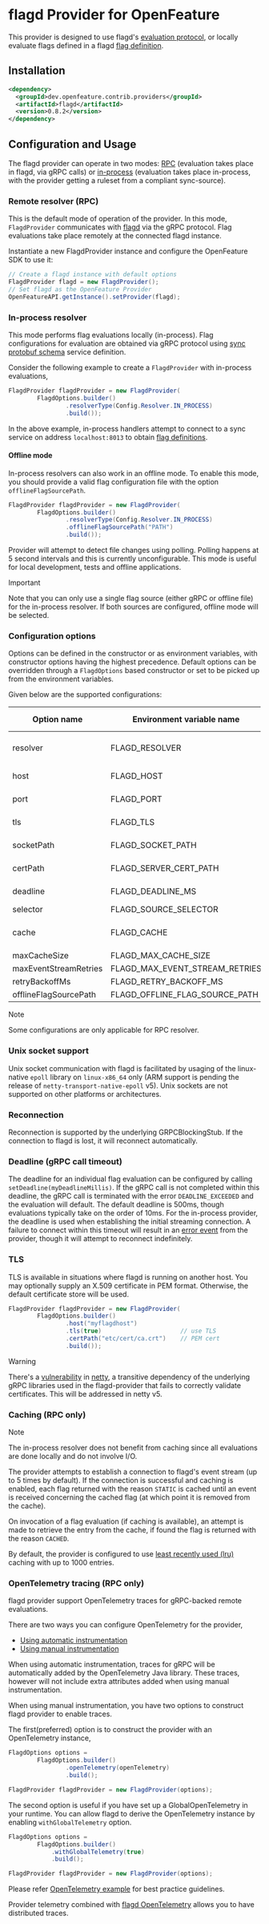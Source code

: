 # flagd Provider for OpenFeature

This provider is designed to use flagd's [evaluation protocol](https://github.com/open-feature/schemas/blob/main/protobuf/schema/v1/schema.proto), or locally evaluate flags defined in a flagd [flag definition](https://github.com/open-feature/schemas/blob/main/json/flags.json).

## Installation
<!-- x-release-please-start-version -->
```xml
<dependency>
  <groupId>dev.openfeature.contrib.providers</groupId>
  <artifactId>flagd</artifactId>
  <version>0.8.2</version>
</dependency>
```
<!-- x-release-please-end-version -->

## Configuration and Usage

The flagd provider can operate in two modes: [RPC](#remote-resolver-rpc) (evaluation takes place in flagd, via gRPC calls) or [in-process](#in-process-resolver) (evaluation takes place in-process, with the provider getting a ruleset from a compliant sync-source).

### Remote resolver (RPC)

This is the default mode of operation of the provider. 
In this mode, `FlagdProvider` communicates with [flagd](https://github.com/open-feature/flagd) via the gRPC protocol.
Flag evaluations take place remotely at the connected flagd instance.

Instantiate a new FlagdProvider instance and configure the OpenFeature SDK to use it:

```java
// Create a flagd instance with default options
FlagdProvider flagd = new FlagdProvider();
// Set flagd as the OpenFeature Provider
OpenFeatureAPI.getInstance().setProvider(flagd);
```

### In-process resolver

This mode performs flag evaluations locally (in-process). Flag configurations for evaluation are obtained via gRPC protocol using [sync protobuf schema](https://buf.build/open-feature/flagd/file/main:sync/v1/sync_service.proto) service definition.

Consider the following example to create a `FlagdProvider` with in-process evaluations,

```java
FlagdProvider flagdProvider = new FlagdProvider(
        FlagdOptions.builder()
                .resolverType(Config.Resolver.IN_PROCESS)
                .build());
```

In the above example, in-process handlers attempt to connect to a sync service on address `localhost:8013` to obtain [flag definitions](https://github.com/open-feature/schemas/blob/main/json/flags.json).

#### Offline mode

In-process resolvers can also work in an offline mode.
To enable this mode, you should provide a valid flag configuration file with the option `offlineFlagSourcePath`.

```java
FlagdProvider flagdProvider = new FlagdProvider(
        FlagdOptions.builder()
                .resolverType(Config.Resolver.IN_PROCESS)
                .offlineFlagSourcePath("PATH")
                .build());
```

Provider will attempt to detect file changes using polling. 
Polling happens at 5 second intervals and this is currently unconfigurable.
This mode is useful for local development, tests and offline applications.

> [!IMPORTANT]
> Note that you can only use a single flag source (either gRPC or offline file) for the in-process resolver.
> If both sources are configured, offline mode will be selected.

### Configuration options

Options can be defined in the constructor or as environment variables, with constructor options having the highest
precedence.
Default options can be overridden through a `FlagdOptions` based constructor or set to be picked up from the environment
variables.

Given below are the supported configurations:

| Option name           | Environment variable name      | Type & Values            | Default   | Compatible resolver |
|-----------------------|--------------------------------|--------------------------|-----------|---------------------|
| resolver              | FLAGD_RESOLVER                 | String - rpc, in-process | rpc       |                     |
| host                  | FLAGD_HOST                     | String                   | localhost | rpc & in-process    |
| port                  | FLAGD_PORT                     | int                      | 8013      | rpc & in-process    |
| tls                   | FLAGD_TLS                      | boolean                  | false     | rpc & in-process    |
| socketPath            | FLAGD_SOCKET_PATH              | String                   | null      | rpc & in-process    |
| certPath              | FLAGD_SERVER_CERT_PATH         | String                   | null      | rpc & in-process    |
| deadline              | FLAGD_DEADLINE_MS              | int                      | 500       | rpc & in-process    |
| selector              | FLAGD_SOURCE_SELECTOR          | String                   | null      | in-process          |
| cache                 | FLAGD_CACHE                    | String - lru, disabled   | lru       | rpc                 |
| maxCacheSize          | FLAGD_MAX_CACHE_SIZE           | int                      | 1000      | rpc                 |
| maxEventStreamRetries | FLAGD_MAX_EVENT_STREAM_RETRIES | int                      | 5         | rpc                 |
| retryBackoffMs        | FLAGD_RETRY_BACKOFF_MS         | int                      | 1000      | rpc                 |
| offlineFlagSourcePath | FLAGD_OFFLINE_FLAG_SOURCE_PATH | String                   | null      | in-process          |

> [!NOTE]  
> Some configurations are only applicable for RPC resolver.

### Unix socket support

Unix socket communication with flagd is facilitated by usaging of the linux-native `epoll` library on `linux-x86_64`
only (ARM support is pending the release of `netty-transport-native-epoll` v5). Unix sockets are not supported on other
platforms or architectures.

### Reconnection

Reconnection is supported by the underlying GRPCBlockingStub. If the connection to flagd is lost, it will reconnect
automatically.

### Deadline (gRPC call timeout)

The deadline for an individual flag evaluation can be configured by calling `setDeadline(myDeadlineMillis)`.
If the gRPC call is not completed within this deadline, the gRPC call is terminated with the error `DEADLINE_EXCEEDED`
and the evaluation will default.
The default deadline is 500ms, though evaluations typically take on the order of 10ms.
For the in-process provider, the deadline is used when establishing the initial streaming connection.
A failure to connect within this timeout will result in an [error event](https://openfeature.dev/docs/reference/concepts/events#provider_error) from the provider, though it will attempt to reconnect indefinitely.

### TLS

TLS is available in situations where flagd is running on another host.
You may optionally supply an X.509 certificate in PEM format. Otherwise, the default certificate store will be used.

```java
FlagdProvider flagdProvider = new FlagdProvider(
        FlagdOptions.builder()
                .host("myflagdhost")
                .tls(true)                      // use TLS
                .certPath("etc/cert/ca.crt")    // PEM cert
                .build());
```

> [!WARNING]  
> There's a [vulnerability](https://security.snyk.io/vuln/SNYK-JAVA-IONETTY-1042268) in [netty](https://github.com/netty/netty), a transitive dependency of the underlying gRPC libraries used in the flagd-provider that fails to correctly validate certificates.
> This will be addressed in netty v5.

### Caching (RPC only)

> [!NOTE]  
> The in-process resolver does not benefit from caching since all evaluations are done locally and do not involve I/O.

The provider attempts to establish a connection to flagd's event stream (up to 5 times by default).
If the connection is successful and caching is enabled, each flag returned with the reason `STATIC` is cached until an event is received
concerning the cached flag (at which point it is removed from the cache).

On invocation of a flag evaluation (if caching is available), an attempt is made to retrieve the entry from the cache, if
found the flag is returned with the reason `CACHED`.

By default, the provider is configured to
use [least recently used (lru)](https://commons.apache.org/proper/commons-collections/apidocs/org/apache/commons/collections4/map/LRUMap.html)
caching with up to 1000 entries.

### OpenTelemetry tracing (RPC only)

flagd provider support OpenTelemetry traces for gRPC-backed remote evaluations. 

There are two ways you can configure OpenTelemetry for the provider,

- [Using automatic instrumentation](https://opentelemetry.io/docs/instrumentation/java/automatic/)
- [Using manual instrumentation](https://opentelemetry.io/docs/instrumentation/java/manual/)

When using automatic instrumentation, traces for gRPC will be automatically added by the OpenTelemetry Java library.
These traces, however will not include extra attributes added when using manual instrumentation. 

When using manual instrumentation, you have two options to construct flagd provider to enable traces.

The first(preferred) option is to construct the provider with an OpenTelemetry instance,

```java
FlagdOptions options = 
        FlagdOptions.builder()
                .openTelemetry(openTelemetry)
                .build();

FlagdProvider flagdProvider = new FlagdProvider(options);
```

The second option is useful if you have set up a GlobalOpenTelemetry in your runtime.
You can allow flagd to derive the OpenTelemetry instance by enabling `withGlobalTelemetry` option.

```java
FlagdOptions options =
        FlagdOptions.builder()
            .withGlobalTelemetry(true)
            .build();

FlagdProvider flagdProvider = new FlagdProvider(options);
```

Please refer [OpenTelemetry example](https://opentelemetry.io/docs/instrumentation/java/manual/#example) for best practice guidelines.

Provider telemetry combined with [flagd OpenTelemetry](https://flagd.dev/reference/monitoring/#opentelemetry) allows you to have distributed traces.
